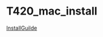 # T420_mac_install

[InstallGuilde]

[InstallGuilde]:http://www.insanelymac.com/forum/topic/285678-lenovo-thinkpad-t420-with-uefi-only/page-25#entry1952283

